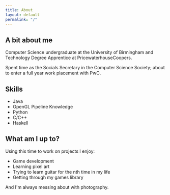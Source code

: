 ```yaml
---
title: About
layout: default
permalink: "/"
---
```


<!-- <img src="favicon.ico" alt="Picture of me" style="width:130px;border-radius:50%;margin-left:20px;"/> -->
<!-- <h1 class="name-title">Jonathan Rudman<div class="blinking-cursor"></div></h1> -->

## A bit about me

Computer Science undergraduate at the University of Birmingham and Technology Degree Apprentice at PricewaterhouseCoopers.

Spent time as the Socials Secretary in the Computer Science Society; about to enter a full year work placement with PwC.

## Skills

- Java
- OpenGL Pipeline Knowledge
- Python
- C/C++
- Haskell

## What am I up to?

Using this time to work on projects I enjoy:

- Game development
- Learning pixel art
- Trying to learn guitar for the nth time in my life
- Getting through my games library

And I'm always messing about with photography.